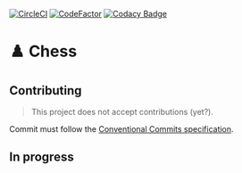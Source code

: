 [![CircleCI](https://circleci.com/gh/TurtleSmoke/Chess/tree/main.svg?style=shield)](https://circleci.com/gh/TurtleSmoke/Chess/tree/main)
[![CodeFactor](https://www.codefactor.io/repository/github/turtlesmoke/chess/badge?s=ceea0cd45159a4b3216935a136cd31537e9e12af)](https://www.codefactor.io/repository/github/turtlesmoke/chess)
[![Codacy Badge](https://app.codacy.com/project/badge/Grade/a857465f42d94c05b091920018336e95)](https://www.codacy.com/gh/TurtleSmoke/Chess/dashboard?utm_source=github.com&amp;utm_medium=referral&amp;utm_content=TurtleSmoke/Chess&amp;utm_campaign=Badge_Grade)

# ♟️ Chess

## Contributing

> This project does not accept contributions (yet?).

Commit must follow the [Conventional Commits specification](https://conventionalcommits.org/).

## In progress
